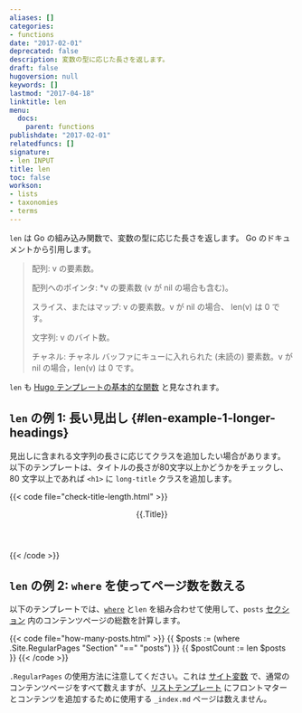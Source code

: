 ```yaml
---
aliases: []
categories:
- functions
date: "2017-02-01"
deprecated: false
description: 変数の型に応じた長さを返します。
draft: false
hugoversion: null
keywords: []
lastmod: "2017-04-18"
linktitle: len
menu:
  docs:
    parent: functions
publishdate: "2017-02-01"
relatedfuncs: []
signature:
- len INPUT
title: len
toc: false
workson:
- lists
- taxonomies
- terms
---
```


`len` は Go の組み込み関数で、変数の型に応じた長さを返します。 Go のドキュメントから引用します。

> 配列: v の要素数。
>
> 配列へのポインタ: *v の要素数 (v が nil の場合も含む)。
>
> スライス、またはマップ: v の要素数。v が nil の場合、 len(v) は 0 です。
>
> 文字列: v のバイト数。
>
> チャネル: チャネル バッファにキューに入れられた (未読の) 要素数。v が nil の場合，len(v) は 0 です。

`len` も [Hugo テンプレートの基本的な関数][fundamental function for Hugo templating] と見なされます。

## `len` の例 1: 長い見出し {#len-example-1-longer-headings}

見出しに含まれる文字列の長さに応じてクラスを追加したい場合があります。 以下のテンプレートは、タイトルの長さが80文字以上かどうかをチェックし、80 文字以上であれば `<h1>` に `long-title` クラスを追加します。

{{< code file="check-title-length.html" >}}
<header>
    <h1{{if gt (len .Title) 80}} class="long-title"{{end}}>{{.Title}}</h1>
</header>
{{< /code >}}

## `len` の例 2: `where` を使ってページ数を数える

以下のテンプレートでは、[`where`][] と`len` を組み合わせて使用して、`posts` [セクション][section] 内のコンテンツページの総数を計算します。

{{< code file="how-many-posts.html" >}}
{{ $posts := (where .Site.RegularPages "Section" "==" "posts") }}
{{ $postCount := len $posts }}
{{< /code >}}

`.RegularPages` の使用方法に注意してください。これは [サイト変数][site variable] で、通常のコンテンツページをすべて数えますが、[リストテンプレート][list templates] にフロントマターとコンテンツを追加するために使用する `_index.md` ページは数えません。


[fundamental function for Hugo templating]: /templates/introduction/
[list templates]: /templates/lists/
[section]: /content-management/sections/
[site variable]: /variables/site/
[`where`]: /function/where/
